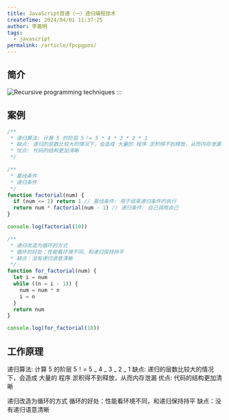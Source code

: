 ```yaml
---
title: JavaScript普通（一）递归编程技术
createTime: 2024/04/01 11:37:25
author: 李嘉明
tags:
  - javascript
permalink: /article/fpcpgpos/
---
```


## 简介

![Recursive programming techniques](/23.gif)
:::


## 案例
```js
/**
 * 递归算法: 计算 5 的阶层 5！= 5 * 4 * 3 * 2 * 1
 * 缺点: 递归的层数比较大的情况下，会造成 大量的 程序 淤积得不到释放，从而内存泄漏
 * 优点: 代码的结构更加清晰
 */

/**
 * 基线条件
 * 递归条件
 */
function factorial(num) {
  if (num <= 1) return 1 // 基线条件: 用于结束递归条件的执行
  return num * factorial(num - 1) // 递归条件: 自己调用自己
}

console.log(factorial(10))

/**
 * 递归改造为循环的方式
 * 循环的好处：性能看环境不同，和递归保持持平
 * 缺点：没有递归语意清晰
 */
function for_factorial(num) {
  let i = num
  while ((n = i - 1)) {
    num = num * n
    i = n
  }
  return num
}

console.log(for_factorial(10))
```

## 工作原理

递归算法: 计算 5 的阶层 5！= 5 _ 4 _ 3 _ 2 _ 1
缺点: 递归的层数比较大的情况下，会造成 大量的 程序 淤积得不到释放，从而内存泄漏
优点: 代码的结构更加清晰

递归改造为循环的方式
循环的好处：性能看环境不同，和递归保持持平
缺点：没有递归语意清晰
